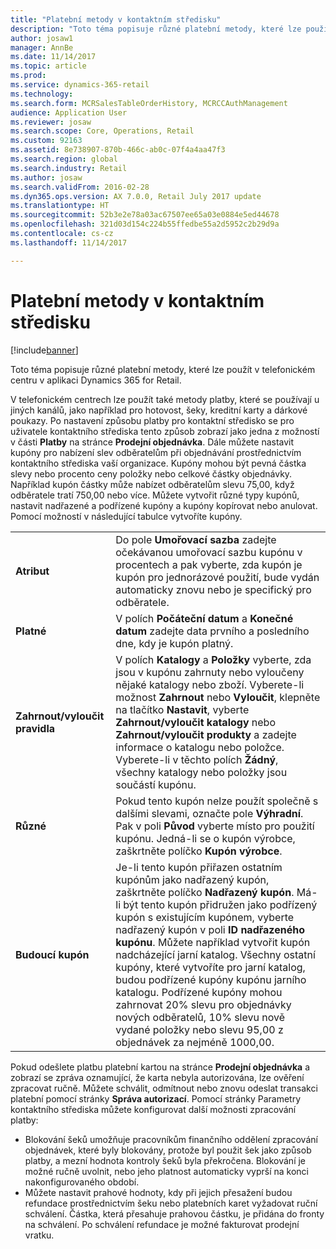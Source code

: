 ```yaml
---
title: "Platební metody v kontaktním středisku"
description: "Toto téma popisuje různé platební metody, které lze použít v telefonickém centru v aplikaci Dynamics 365 for Retail."
author: josaw1
manager: AnnBe
ms.date: 11/14/2017
ms.topic: article
ms.prod: 
ms.service: dynamics-365-retail
ms.technology: 
ms.search.form: MCRSalesTableOrderHistory, MCRCCAuthManagement
audience: Application User
ms.reviewer: josaw
ms.search.scope: Core, Operations, Retail
ms.custom: 92163
ms.assetid: 8e738907-870b-466c-ab0c-07f4a4aa47f3
ms.search.region: global
ms.search.industry: Retail
ms.author: josaw
ms.search.validFrom: 2016-02-28
ms.dyn365.ops.version: AX 7.0.0, Retail July 2017 update
ms.translationtype: HT
ms.sourcegitcommit: 52b3e2e78a03ac67507ee65a03e0884e5ed44678
ms.openlocfilehash: 321d03d154c224b55ffedbe55a2d5952c2b29d9a
ms.contentlocale: cs-cz
ms.lasthandoff: 11/14/2017

---
```


# <a name="payment-methods-in-a-call-center"></a>Platební metody v kontaktním středisku

[!include[banner](includes/banner.md)]


Toto téma popisuje různé platební metody, které lze použít v telefonickém centru v aplikaci Dynamics 365 for Retail.

V telefonickém centrech lze použít také metody platby, které se používají u jiných kanálů, jako například pro hotovost, šeky, kreditní karty a dárkové poukazy. Po nastavení způsobu platby pro kontaktní středisko se pro uživatele kontaktního střediska tento způsob zobrazí jako jedna z možností v části **Platby** na stránce **Prodejní objednávka**. Dále můžete nastavit kupóny pro nabízení slev odběratelům při objednávání prostřednictvím kontaktního střediska vaší organizace. Kupóny mohou být pevná částka slevy nebo procento ceny položky nebo celkové částky objednávky. Například kupón částky může nabízet odběratelům slevu 75,00, když odběratele tratí 750,00 nebo více. Můžete vytvořit různé typy kupónů, nastavit nadřazené a podřízené kupóny a kupóny kopírovat nebo anulovat. Pomocí možností v následující tabulce vytvoříte kupóny.

|                           |                                                                                                                                                                                                                                                                                                                                                                                                                                                                                                                                                                                                                             |
|---------------------------|-----------------------------------------------------------------------------------------------------------------------------------------------------------------------------------------------------------------------------------------------------------------------------------------------------------------------------------------------------------------------------------------------------------------------------------------------------------------------------------------------------------------------------------------------------------------------------------------------------------------------------|
| **Atribut**             | Do pole **Umořovací sazba** zadejte očekávanou umořovací sazbu kupónu v procentech a pak vyberte, zda kupón je kupón pro jednorázové použití, bude vydán automaticky znovu nebo je specifický pro odběratele.                                                                                                                                                                                                                                                                                                                                                                                       |
| **Platné**                 | V polích **Počáteční datum** a **Konečné datum** zadejte data prvního a posledního dne, kdy je kupón platný.                                                                                                                                                                                                                                                                                                                                                                                                                                                                                                                     |
| **Zahrnout/vyloučit pravidla** | V polích **Katalogy** a **Položky** vyberte, zda jsou v kupónu zahrnuty nebo vyloučeny nějaké katalogy nebo zboží. Vyberete-li možnost **Zahrnout** nebo **Vyloučit**, klepněte na tlačítko **Nastavit**, vyberte **Zahrnout/vyloučit katalogy** nebo **Zahrnout/vyloučit produkty** a zadejte informace o katalogu nebo položce. Vyberete-li v těchto polích **Žádný**, všechny katalogy nebo položky jsou součástí kupónu.                                                                                                                                                                                                                          |
| **Různé**         | Pokud tento kupón nelze použít společně s dalšími slevami, označte pole **Výhradní**. Pak v poli **Původ** vyberte místo pro použití kupónu. Jedná-li se o kupón výrobce, zaškrtněte políčko **Kupón výrobce**.                                                                                                                                                                                                                                                                                                                                                                |
| **Budoucí kupón**         | Je-li tento kupón přiřazen ostatním kupónům jako nadřazený kupón, zaškrtněte políčko **Nadřazený kupón**. Má-li být tento kupón přidružen jako podřízený kupón s existujícím kupónem, vyberte nadřazený kupón v poli **ID nadřazeného kupónu**. Můžete například vytvořit kupón nadcházející jarní katalog. Všechny ostatní kupóny, které vytvoříte pro jarní katalog, budou podřízené kupóny kupónu jarního katalogu. Podřízené kupóny mohou zahrnovat 20% slevu pro objednávky nových odběratelů, 10% slevu nově vydané položky nebo slevu 95,00 z objednávek za nejméně 1000,00. |

Pokud odešlete platbu platební kartou na stránce **Prodejní objednávka** a zobrazí se zpráva oznamující, že karta nebyla autorizována, lze ověření zpracovat ručně. Můžete schválit, odmítnout nebo znovu odeslat transakci platební pomocí stránky **Správa autorizací**. Pomocí stránky Parametry kontaktního střediska můžete konfigurovat další možnosti zpracování platby:

-   Blokování šeků umožňuje pracovníkům finančního oddělení zpracování objednávek, které byly blokovány, protože byl použit šek jako způsob platby, a mezní hodnota kontroly šeků byla překročena. Blokování je možné ručně uvolnit, nebo jeho platnost automaticky vyprší na konci nakonfigurovaného období.
-   Můžete nastavit prahové hodnoty, kdy při jejich přesažení budou refundace prostřednictvím šeku nebo platebních karet vyžadovat ruční schválení. Částka, která přesahuje prahovou částku, je přidána do fronty na schválení. Po schválení refundace je možné fakturovat prodejní vratku.





